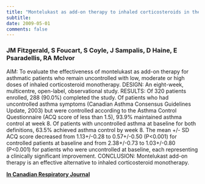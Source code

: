 ```yaml
---
title: "Montelukast as add-on therapy to inhaled corticosteroids in the management of asthma (the SAS trial)"
subtitle: 
date: 2009-05-01
comments: false
---
```


### JM Fitzgerald, S Foucart, S Coyle, J Sampalis, D Haine, E Psaradellis, RA McIvor

AIM: To evaluate the effectiveness of montelukast as add-on therapy for
asthmatic patients who remain uncontrolled with low, moderate or high doses of
inhaled corticosteroid monotherapy. DESIGN: An eight-week, multicentre,
open-label, observational study. RESULTS: Of 320 patients enrolled, 288 (90.0%)
completed the study. Of patients who had uncontrolled asthma symptoms (Canadian
Asthma Consensus Guidelines Update, 2003) but were controlled according to the
Asthma Control Questionnaire (ACQ score of less than 1.5), 93.9% maintained
asthma control at week 8. Of patients with uncontrolled asthma at baseline for
both definitions, 63.5% achieved asthma control by week 8. The mean +/- SD ACQ
score decreased from 1.13+/-0.28 to 0.57+/-0.50 (P<0.001) for controlled
patients at baseline and from 2.38+/-0.73 to 1.03+/-0.80 (P<0.001) for patients
who were uncontrolled at baseline, each representing a clinically significant
improvement. CONCLUSION: Montelukast add-on therapy is an effective alternative
to inhaled corticosteroid monotherapy.

<i class="ai ai-open-access ai-2x"></i> [**In Canadian Respiratory Journal**](https://www.ncbi.nlm.nih.gov/pmc/articles/PMC3486710/)
